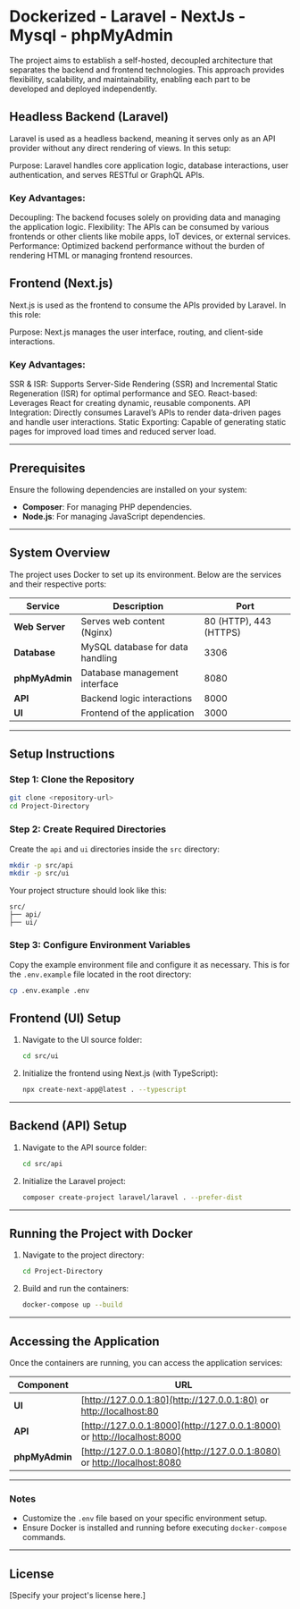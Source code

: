 
# Dockerized - Laravel - NextJs - Mysql - phpMyAdmin 

The project aims to establish a self-hosted, decoupled architecture that separates the backend and frontend technologies. This approach provides flexibility, scalability, and maintainability, enabling each part to be developed and deployed independently.

## Headless Backend (Laravel)

Laravel is used as a headless backend, meaning it serves only as an API provider without any direct rendering of views. In this setup:

Purpose: Laravel handles core application logic, database interactions, user authentication, and serves RESTful or GraphQL APIs.

### Key Advantages:
Decoupling: The backend focuses solely on providing data and managing the application logic.
Flexibility: The APIs can be consumed by various frontends or other clients like mobile apps, IoT devices, or external services.
Performance: Optimized backend performance without the burden of rendering HTML or managing frontend resources.

## Frontend (Next.js)

Next.js is used as the frontend to consume the APIs provided by Laravel. In this role:

Purpose: Next.js manages the user interface, routing, and client-side interactions.

### Key Advantages:
SSR & ISR: Supports Server-Side Rendering (SSR) and Incremental Static Regeneration (ISR) for optimal performance and SEO.
React-based: Leverages React for creating dynamic, reusable components.
API Integration: Directly consumes Laravel’s APIs to render data-driven pages and handle user interactions.
Static Exporting: Capable of generating static pages for improved load times and reduced server load.

---

## Prerequisites

Ensure the following dependencies are installed on your system:

- **Composer**: For managing PHP dependencies.
- **Node.js**: For managing JavaScript dependencies.

---

## System Overview

The project uses Docker to set up its environment. Below are the services and their respective ports:

| Service       | Description                        | Port  |
|---------------|------------------------------------|-------|
| **Web Server** | Serves web content (Nginx)         | 80 (HTTP), 443 (HTTPS) |
| **Database**   | MySQL database for data handling   | 3306  |
| **phpMyAdmin** | Database management interface     | 8080  |
| **API**        | Backend logic interactions        | 8000  |
| **UI**         | Frontend of the application       | 3000  |

---

## Setup Instructions

### Step 1: Clone the Repository

```sh
git clone <repository-url>
cd Project-Directory
```

### Step 2: Create Required Directories

Create the `api` and `ui` directories inside the `src` directory:

```sh
mkdir -p src/api
mkdir -p src/ui
```

Your project structure should look like this:

```
src/
├── api/
├── ui/
```

### Step 3: Configure Environment Variables

Copy the example environment file and configure it as necessary. This is for the `.env.example` file located in the root directory:

```sh
cp .env.example .env
```

## Frontend (UI) Setup

1. Navigate to the UI source folder:

   ```sh
   cd src/ui
   ```

2. Initialize the frontend using Next.js (with TypeScript):

   ```sh
   npx create-next-app@latest . --typescript
   ```

---

## Backend (API) Setup

1. Navigate to the API source folder:

   ```sh
   cd src/api
   ```

2. Initialize the Laravel project:

   ```sh
   composer create-project laravel/laravel . --prefer-dist
   ```

---

## Running the Project with Docker

1. Navigate to the project directory:

   ```sh
   cd Project-Directory
   ```

2. Build and run the containers:

   ```sh
   docker-compose up --build
   ```

---

## Accessing the Application

Once the containers are running, you can access the application services:

| Component     | URL                                |
|---------------|------------------------------------|
| **UI**        | [http://127.0.0.1:80](http://127.0.0.1:80) or [http://localhost:80](http://localhost:80) |
| **API**       | [http://127.0.0.1:8000](http://127.0.0.1:8000) or [http://localhost:8000](http://localhost:8000) |
| **phpMyAdmin**| [http://127.0.0.1:8080](http://127.0.0.1:8080) or [http://localhost:8080](http://localhost:8080) |

---

### Notes

- Customize the `.env` file based on your specific environment setup.
- Ensure Docker is installed and running before executing `docker-compose` commands.

---

## License

[Specify your project's license here.]
